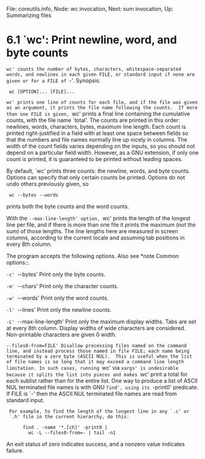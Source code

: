 File: coreutils.info,  Node: wc invocation,  Next: sum invocation,  Up: Summarizing files

6.1 `wc': Print newline, word, and byte counts
==============================================

`wc' counts the number of bytes, characters, whitespace-separated
words, and newlines in each given FILE, or standard input if none are
given or for a FILE of `-'.  Synopsis:

     wc [OPTION]... [FILE]...

   `wc' prints one line of counts for each file, and if the file was
given as an argument, it prints the file name following the counts.  If
more than one FILE is given, `wc' prints a final line containing the
cumulative counts, with the file name `total'.  The counts are printed
in this order: newlines, words, characters, bytes, maximum line length.
Each count is printed right-justified in a field with at least one
space between fields so that the numbers and file names normally line
up nicely in columns.  The width of the count fields varies depending
on the inputs, so you should not depend on a particular field width.
However, as a GNU extension, if only one count is printed, it is
guaranteed to be printed without leading spaces.

   By default, `wc' prints three counts: the newline, words, and byte
counts.  Options can specify that only certain counts be printed.
Options do not undo others previously given, so

     wc --bytes --words

prints both the byte counts and the word counts.

   With the `--max-line-length' option, `wc' prints the length of the
longest line per file, and if there is more than one file it prints the
maximum (not the sum) of those lengths.  The line lengths here are
measured in screen columns, according to the current locale and
assuming tab positions in every 8th column.

   The program accepts the following options.  Also see *note Common
options::.

`-c'
`--bytes'
     Print only the byte counts.

`-m'
`--chars'
     Print only the character counts.

`-w'
`--words'
     Print only the word counts.

`-l'
`--lines'
     Print only the newline counts.

`-L'
`--max-line-length'
     Print only the maximum display widths.  Tabs are set at every 8th
     column.  Display widths of wide characters are considered.
     Non-printable characters are given 0 width.

`--files0-from=FILE'
     Disallow processing files named on the command line, and instead
     process those named in file FILE; each name being terminated by a
     zero byte (ASCII NUL).  This is useful when the list of file names
     is so long that it may exceed a command line length limitation.
     In such cases, running `wc' via `xargs' is undesirable because it
     splits the list into pieces and makes `wc' print a total for each
     sublist rather than for the entire list.  One way to produce a
     list of ASCII NUL terminated file names is with GNU `find', using
     its `-print0' predicate.  If FILE is `-' then the ASCII NUL
     terminated file names are read from standard input.

     For example, to find the length of the longest line in any `.c' or
     `.h' file in the current hierarchy, do this:

          find . -name '*.[ch]' -print0 |
            wc -L --files0-from=- | tail -n1


   An exit status of zero indicates success, and a nonzero value
indicates failure.

